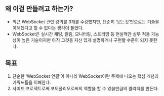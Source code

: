 ## 왜 이걸 만들려고 하는가?
- 최근 WebSocket 관련 강의를 3개를 수강했지만, 단순히 ‘보는것’만으로는 기술을 이해했다고 할 수 없다는 생각이 들었다.
- WebSocket은 실시간 채팅, 알림, 모니터링, 스트리밍 등 현실적인 실무 적용 가능성이 높은 기술이지만 아직 그것을 자신 있게 설명하거나 구현할 수준이 되지 못한다.
## 목표
1. 단순한 ‘WebSocket 연결’이 아니라 WebSocket이란 주제에 나오는 핵심 개념과 키워드들을 이해한다.
2. 사이드 프로젝트로써 포토폴리오로써의 역할을 할 수 있을만큼의 퀄리티를 만든다.